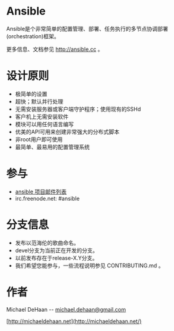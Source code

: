 Ansible
=======

Ansible是个非常简单的配置管理、部署、任务执行的多节点协调部署(orchestration)框架。

更多信息、文档参见 http://ansible.cc 。

设计原则
=================

   * 极简单的设置 
   * 超快；默认并行处理
   * 无需安装服务器或客户端守护程序；使用现有的SSHd
   * 客户机上无需安装软件 
   * 模块可以用任何语言编写
   * 优美的API可用来创建非常强大的分布式脚本
   * 非root用户即可使用
   * 最简单、最易用的配置管理系统

参与
============

   * [ansible 项目邮件列表](http://groups.google.com/group/ansible-project)
   * irc.freenode.net: #ansible

分支信息
===========

   * 发布以范海伦的歌曲命名。
   * devel分支为当前正在开发的分支。
   * 以前发布存在于release-X.Y分支。
   * 我们希望您能参与，一些流程说明参见 CONTRIBUTING.md 。

作者
======

Michael DeHaan -- michael.dehaan@gmail.com

[http://michaeldehaan.net](http://michaeldehaan.net/)


